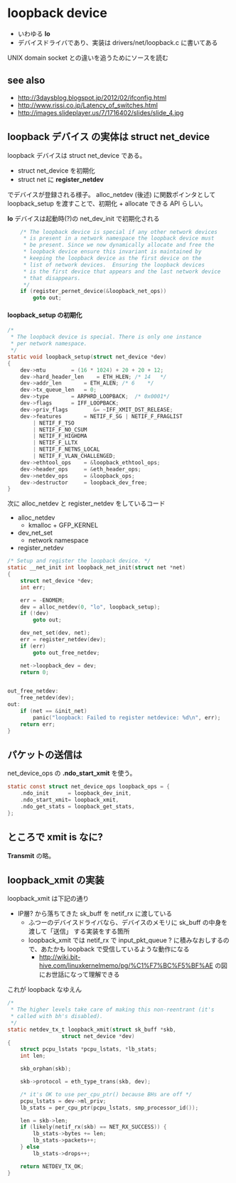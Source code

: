 # loopback device

 * いわゆる **lo**
 * デバイスドライバであり、実装は drivers/net/loopback.c に書いてある
 
UNIX domain socket との違いを追うためにソースを読む

## see also

 * http://3daysblog.blogspot.jp/2012/02/ifconfig.html
 * http://www.rissi.co.jp/Latency_of_switches.html
 * http://images.slideplayer.us/7/1716402/slides/slide_4.jpg
 
## loopback デバイス の実体は struct net_device

loopback デバイスは struct net_device である。

 * struct net_device を初期化
 * struct net に **register_netdev**

でデバイスが登録される様子。 alloc_netdev (後述) に関数ポインタとして loopback_setup を渡すことで、初期化 + allocate できる API らしい。

**lo** デバイスは起動時(?)の net_dev_init で初期化される

```c
	/* The loopback device is special if any other network devices
	 * is present in a network namespace the loopback device must
	 * be present. Since we now dynamically allocate and free the
	 * loopback device ensure this invariant is maintained by
	 * keeping the loopback device as the first device on the
	 * list of network devices.  Ensuring the loopback devices
	 * is the first device that appears and the last network device
	 * that disappears.
	 */
	if (register_pernet_device(&loopback_net_ops))
		goto out;
```

#### loopback_setup の初期化

```c
/*
 * The loopback device is special. There is only one instance
 * per network namespace.
 */
static void loopback_setup(struct net_device *dev)
{
	dev->mtu		= (16 * 1024) + 20 + 20 + 12;
	dev->hard_header_len	= ETH_HLEN;	/* 14	*/
	dev->addr_len		= ETH_ALEN;	/* 6	*/
	dev->tx_queue_len	= 0;
	dev->type		= ARPHRD_LOOPBACK;	/* 0x0001*/
	dev->flags		= IFF_LOOPBACK;
	dev->priv_flags	       &= ~IFF_XMIT_DST_RELEASE;
	dev->features 		= NETIF_F_SG | NETIF_F_FRAGLIST
		| NETIF_F_TSO
		| NETIF_F_NO_CSUM
		| NETIF_F_HIGHDMA
		| NETIF_F_LLTX
		| NETIF_F_NETNS_LOCAL
		| NETIF_F_VLAN_CHALLENGED;
	dev->ethtool_ops	= &loopback_ethtool_ops;
	dev->header_ops		= &eth_header_ops;
	dev->netdev_ops		= &loopback_ops;
	dev->destructor		= loopback_dev_free;
}
```

次に alloc_netdev と register_netdev をしているコード

 * alloc_netdev
   * kmalloc + GFP_KERNEL
 * dev_net_set
   * network namespace
 * register_netdev

```c
/* Setup and register the loopback device. */
static __net_init int loopback_net_init(struct net *net)
{
	struct net_device *dev;
	int err;

	err = -ENOMEM;
	dev = alloc_netdev(0, "lo", loopback_setup);
	if (!dev)
		goto out;

	dev_net_set(dev, net);
	err = register_netdev(dev);
	if (err)
		goto out_free_netdev;

	net->loopback_dev = dev;
	return 0;


out_free_netdev:
	free_netdev(dev);
out:
	if (net == &init_net)
		panic("loopback: Failed to register netdevice: %d\n", err);
	return err;
}
```

## パケットの送信は

net_device_ops の **.ndo_start_xmit** を使う。

```c
static const struct net_device_ops loopback_ops = {
	.ndo_init      = loopback_dev_init,
	.ndo_start_xmit= loopback_xmit,
	.ndo_get_stats = loopback_get_stats,
};
```

## ところで xmit is なに?

**Transmit** の略。

## loopback_xmit の実装

loopback_xmit は下記の通り

 * IP層? から落ちてきた sk_buff を netif_rx に渡している
   * ふつーのデバイスドライバなら、デバイスのメモリに sk_buff の中身を渡して「送信」
   する実装をする箇所
   * loopback_xmit では netif_rx で input_pkt_queue ? に積みなおしするので、あたかも loopback で受信しているような動作になる
     * http://wiki.bit-hive.com/linuxkernelmemo/pg/%C1%F7%BC%F5%BF%AE の図にお世話になって理解できる

これが loopback なゆえん

```c
/*
 * The higher levels take care of making this non-reentrant (it's
 * called with bh's disabled).
 */
static netdev_tx_t loopback_xmit(struct sk_buff *skb,
				 struct net_device *dev)
{
	struct pcpu_lstats *pcpu_lstats, *lb_stats;
	int len;

	skb_orphan(skb);

	skb->protocol = eth_type_trans(skb, dev);

	/* it's OK to use per_cpu_ptr() because BHs are off */
	pcpu_lstats = dev->ml_priv;
	lb_stats = per_cpu_ptr(pcpu_lstats, smp_processor_id());

	len = skb->len;
	if (likely(netif_rx(skb) == NET_RX_SUCCESS)) {
		lb_stats->bytes += len;
		lb_stats->packets++;
	} else
		lb_stats->drops++;

	return NETDEV_TX_OK;
}
```


